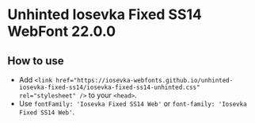 # Unhinted Iosevka Fixed SS14 WebFont 22.0.0

## How to use

- Add `<link href="https://iosevka-webfonts.github.io/unhinted-iosevka-fixed-ss14/iosevka-fixed-ss14-unhinted.css" rel="stylesheet" />` to your `<head>`.
- Use `fontFamily: 'Iosevka Fixed SS14 Web'` or `font-family: 'Iosevka Fixed SS14 Web'`.
